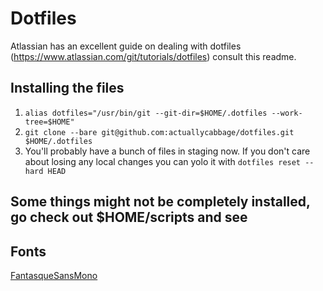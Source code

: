 # Dotfiles

Atlassian has an excellent guide on dealing with dotfiles (https://www.atlassian.com/git/tutorials/dotfiles) consult this readme.

## Installing the files
1. `alias dotfiles="/usr/bin/git --git-dir=$HOME/.dotfiles --work-tree=$HOME"`
2. `git clone --bare git@github.com:actuallycabbage/dotfiles.git $HOME/.dotfiles`
3. You'll probably have a bunch of files in staging now. If you don't care about losing any local changes you can yolo it with `dotfiles reset --hard HEAD`

## Some things might not be completely installed, go check out $HOME/scripts and see

## Fonts
[FantasqueSansMono](https://github.com/ryanoasis/nerd-fonts/tree/master/patched-fonts/FantasqueSansMono)
